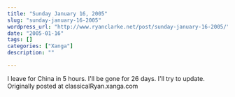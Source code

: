 ```yaml
---
title: "Sunday January 16, 2005"
slug: "sunday-january-16-2005"
wordpress_url: "http://www.ryanclarke.net/post/sunday-january-16-2005/"
date: "2005-01-16"
tags: []
categories: ["Xanga"]
description: ""

---
```


I leave for China in 5 hours. I'll be gone for 26 days. I'll try to update.
Originally posted at classicalRyan.xanga.com
